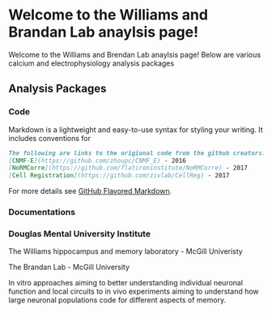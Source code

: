 # Welcome to the Williams and Brandan Lab anaylsis page!
Welcome to the Williams and Brendan Lab anaylsis page!
Below are various calcium and electrophysiology analysis packages 

## Analysis Packages 

### Code

Markdown is a lightweight and easy-to-use syntax for styling your writing. It includes conventions for

```markdown
The following are links to the origional code from the github creators: 
[CNMF-E](https://github.com/zhoupc/CNMF_E) - 2016
[NoRMCorre](https://github.com/flatironinstitute/NoRMCorre) - 2017
[Cell Registration](https://github.com/zivlab/CellReg) - 2017
```

For more details see [GitHub Flavored Markdown](https://guides.github.com/features/mastering-markdown/).

### Documentations

### Douglas Mental University Institute  
The Williams hippocampus and memory laboratory - McGill Univeristy 

The Brandan Lab - McGill University 

In vitro approaches aiming to better understanding individual neuronal function
and local circuits to in vivo experiments aiming to understand how large neuronal 
populations code for different aspects of memory.

